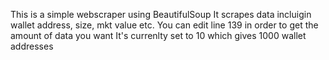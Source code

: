 This is a simple webscraper using BeautifulSoup
It scrapes data incluigin wallet address, size, mkt value etc.
You can edit line 139 in order to get the amount of data you want
It's currenlty set to 10 which gives 1000 wallet addresses

